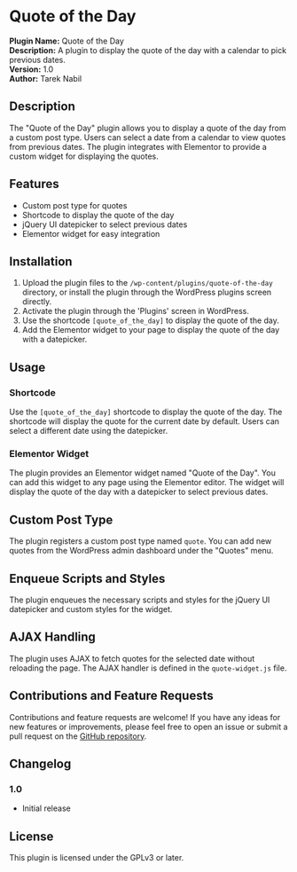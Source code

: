 # Quote of the Day

**Plugin Name:** Quote of the Day  
**Description:** A plugin to display the quote of the day with a calendar to pick previous dates.  
**Version:** 1.0  
**Author:** Tarek Nabil

## Description

The "Quote of the Day" plugin allows you to display a quote of the day from a custom post type. Users can select a date from a calendar to view quotes from previous dates. The plugin integrates with Elementor to provide a custom widget for displaying the quotes.

## Features

- Custom post type for quotes
- Shortcode to display the quote of the day
- jQuery UI datepicker to select previous dates
- Elementor widget for easy integration

## Installation

1. Upload the plugin files to the `/wp-content/plugins/quote-of-the-day` directory, or install the plugin through the WordPress plugins screen directly.
2. Activate the plugin through the 'Plugins' screen in WordPress.
3. Use the shortcode `[quote_of_the_day]` to display the quote of the day.
4. Add the Elementor widget to your page to display the quote of the day with a datepicker.

## Usage

### Shortcode

Use the `[quote_of_the_day]` shortcode to display the quote of the day. The shortcode will display the quote for the current date by default. Users can select a different date using the datepicker.

### Elementor Widget

The plugin provides an Elementor widget named "Quote of the Day". You can add this widget to any page using the Elementor editor. The widget will display the quote of the day with a datepicker to select previous dates.

## Custom Post Type

The plugin registers a custom post type named `quote`. You can add new quotes from the WordPress admin dashboard under the "Quotes" menu.

## Enqueue Scripts and Styles

The plugin enqueues the necessary scripts and styles for the jQuery UI datepicker and custom styles for the widget.

## AJAX Handling

The plugin uses AJAX to fetch quotes for the selected date without reloading the page. The AJAX handler is defined in the `quote-widget.js` file.

## Contributions and Feature Requests

Contributions and feature requests are welcome! If you have any ideas for new features or improvements, please feel free to open an issue or submit a pull request on the [GitHub repository](https://github.com/TarekNabil/quote-of-the-day).

## Changelog

### 1.0
- Initial release

## License

This plugin is licensed under the GPLv3 or later.